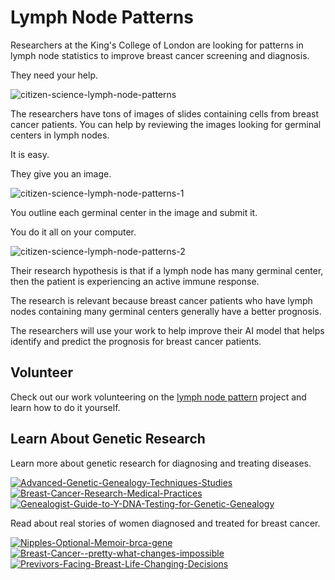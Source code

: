 # Lymph Node Patterns

Researchers at the King's College of London are looking for patterns in lymph node statistics to improve breast cancer screening and diagnosis.

They need your help. 

![citizen-science-lymph-node-patterns](https://blog.junglememory.com/wp-content/uploads/2022/05/citizen-science-lymph-node-patterns.png)

The researchers have tons of images of slides containing cells from breast cancer patients. You can help by reviewing the images looking for germinal centers in lymph nodes.

It is easy. 

They give you an image.

![citizen-science-lymph-node-patterns-1](https://blog.junglememory.com/wp-content/uploads/2022/05/citizen-science-lymph-node-patterns-1.png)

You outline each germinal center in the image and submit it. 

You do it all on your computer.

![citizen-science-lymph-node-patterns-2](https://blog.junglememory.com/wp-content/uploads/2022/05/citizen-science-lymph-node-patterns-2.png)

Their research hypothesis is that if a lymph node has many germinal center, then the patient is experiencing an active immune response. 

The research is relevant because breast cancer patients who have lymph nodes containing many germinal centers generally have a better prognosis.

The researchers will use your work to help improve their AI model that helps identify and predict the prognosis for breast cancer patients.

## Volunteer

Check out our work volunteering on the [lymph node pattern](http://junglememory.com/gene-research/code-samples/lymph-node-patterns/1_identify-lymph-nodes) project and learn how to do it yourself. 

## Learn About Genetic Research

Learn more about genetic research for diagnosing and treating diseases.

[![Advanced-Genetic-Genealogy-Techniques-Studies](//ws-na.amazon-adsystem.com/widgets/q?_encoding=UTF8&ASIN=1733694900&Format=_SL250_&ID=AsinImage&MarketPlace=US&ServiceVersion=20070822&WS=1&tag=jungle-memory-20&language=en_US)](https://www.amazon.com/Advanced-Genetic-Genealogy-Techniques-Studies/dp/1733694900?crid=3BBT75UY3RHJ4&keywords=genetic+research&qid=1652622476&s=books&sprefix=genetic+researc%2Cstripbooks%2C297&sr=1-2&linkCode=ll1&tag=jungle-memory-20&linkId=1899730d0f6917e708452463c8c2ca4d&language=en_US&ref_=as_li_ss_tl) [![Breast-Cancer-Research-Medical-Practices](//ws-na.amazon-adsystem.com/widgets/q?_encoding=UTF8&ASIN=0415824060&Format=_SL250_&ID=AsinImage&MarketPlace=US&ServiceVersion=20070822&WS=1&tag=jungle-memory-20&language=en_US)](https://www.amazon.com/Breast-Cancer-Research-Medical-Practices/dp/0415824060?crid=205WNXTLON29M&keywords=breast+cancer+gene&qid=1652622315&s=books&sprefix=breast+cancer+gene%2Cstripbooks%2C193&sr=1-9&linkCode=ll1&tag=jungle-memory-20&linkId=7006decb2a75f02fa39d457ad1ae4d57&language=en_US&ref_=as_li_ss_tl) [![Genealogist-Guide-to-Y-DNA-Testing-for-Genetic-Genealogy](//ws-na.amazon-adsystem.com/widgets/q?_encoding=UTF8&ASIN=B085HQXF4Z&Format=_SL250_&ID=AsinImage&MarketPlace=US&ServiceVersion=20070822&WS=1&tag=jungle-memory-20&language=en_US)](https://www.amazon.com/dp/B085HQXF4Z?psc=1&pd_rd_i=B085HQXF4Z&pd_rd_w=jm5ql&pf_rd_p=c201ea52-e52a-4b28-967b-9c2cae823bd5&pd_rd_wg=3hMhi&pf_rd_r=8TGHQETE8WW2DYJV8HVQ&pd_rd_r=7a87faf5-efcf-4856-ac4c-6c52ab512392&linkCode=ll1&tag=jungle-memory-20&linkId=b308687355bf9635477eb11a88647eb2&language=en_US&ref_=as_li_ss_tl)    

Read about real stories of women diagnosed and treated for breast cancer.

[![Nipples-Optional-Memoir-brca-gene](//ws-na.amazon-adsystem.com/widgets/q?_encoding=UTF8&ASIN=B08VM1KN5V&Format=_SL250_&ID=AsinImage&MarketPlace=US&ServiceVersion=20070822&WS=1&tag=jungle-memory-20&language=en_US)](https://www.amazon.com/Nipples-Optional-Memoir-ordinary-unordinary/dp/B08VM1KN5V?crid=2K4FUTFBOQEQA&keywords=nipples+optional&qid=1652624154&s=books&sprefix=nipples+optiona%2Cstripbooks%2C209&sr=1-1&linkCode=ll1&tag=jungle-memory-20&linkId=920f3416203a6963d7e1473c5682fa97&language=en_US&ref_=as_li_ss_tl) [![Breast-Cancer--pretty-what-changes-impossible](//ws-na.amazon-adsystem.com/widgets/q?_encoding=UTF8&ASIN=0385520417&Format=_SL250_&ID=AsinImage&MarketPlace=US&ServiceVersion=20070822&WS=1&tag=jungle-memory-20&language=en_US)](https://www.amazon.com/Pretty-What-Changes-Impossible-Choices/dp/0385520417?crid=205WNXTLON29M&keywords=breast+cancer+gene&qid=1652622315&s=books&sprefix=breast+cancer+gene%2Cstripbooks%2C193&sr=1-4&linkCode=ll1&tag=jungle-memory-20&linkId=bdf3693336d04ff6e7623de6328cba7b&language=en_US&ref_=as_li_ss_tl) [![Previvors-Facing-Breast-Life-Changing-Decisions](//ws-na.amazon-adsystem.com/widgets/q?_encoding=UTF8&ASIN=158333405X&Format=_SL250_&ID=AsinImage&MarketPlace=US&ServiceVersion=20070822&WS=1&tag=jungle-memory-20&language=en_US)](https://www.amazon.com/Previvors-Facing-Breast-Life-Changing-Decisions/dp/158333405X?crid=205WNXTLON29M&keywords=breast+cancer+gene&qid=1652622315&s=books&sprefix=breast+cancer+gene%2Cstripbooks%2C193&sr=1-5&linkCode=ll1&tag=jungle-memory-20&linkId=7b313d1a33df1a252c57c9e1c7e06752&language=en_US&ref_=as_li_ss_tl)   

